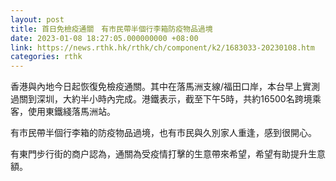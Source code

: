 ```yaml
---
layout: post
title: 首日免檢疫通關　有市民帶半個行李箱防疫物品過境
date: 2023-01-08 18:27:05.000000000 +08:00
link: https://news.rthk.hk/rthk/ch/component/k2/1683033-20230108.htm
categories: rthk
---
```


香港與內地今日起恢復免檢疫通關。其中在落馬洲支線/福田口岸，本台早上實測過關到深圳，大約半小時內完成。港鐵表示，截至下午5時，共約16500名跨境乘客，使用東鐵綫落馬洲站。

有市民帶半個行李箱的防疫物品過境，也有市民與久別家人重逢，感到很開心。

有東門步行街的商户認為，通關為受疫情打擊的生意帶來希望，希望有助提升生意額。
